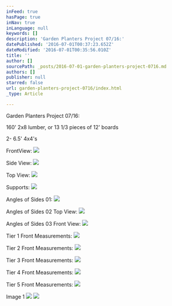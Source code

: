 ```yaml
---
inFeed: true
hasPage: true
inNav: true
inLanguage: null
keywords: []
description: 'Garden Planters Project 07/16:'
datePublished: '2016-07-01T00:37:23.652Z'
dateModified: '2016-07-01T00:35:56.010Z'
title: ''
author: []
sourcePath: _posts/2016-07-01-garden-planters-project-0716.md
authors: []
publisher: null
starred: false
url: garden-planters-project-0716/index.html
_type: Article

---
```

Garden Planters Project 07/16:

160' 2x8 lumber, or 13 1/3 pieces of 12' boards

2- 6.5' 4x4's 

FrontView:
![](https://the-grid-user-content.s3-us-west-2.amazonaws.com/c6857d59-a13d-4918-bcba-0053bedfad35.png)

Side View:
![](https://imgflo.herokuapp.com/graph/vahj1ThiexotieMo/705419ba1d0b7112f1ceb44e8b16e5e4/croprotate.png?cropheight=827&cropwidth=755&degrees=0&input=https%3A%2F%2Fthe-grid-user-content.s3-us-west-2.amazonaws.com%2F29c59b4b-6807-4c4c-82e7-3b6c89cb3372.png&x=29&y=0)

Top View:
![](https://the-grid-user-content.s3-us-west-2.amazonaws.com/a0f48805-2bfc-47c1-90fe-f48ae34f3886.png)

Supports:
![](https://the-grid-user-content.s3-us-west-2.amazonaws.com/cac83f84-0916-4da7-aa57-8983d7f6c9be.png)

Angles of Sides 01:
![](https://the-grid-user-content.s3-us-west-2.amazonaws.com/9fcb45d8-3beb-42bc-8f58-26c3fc130f7b.png)

Angles of Sides 02 Top View:
![](https://the-grid-user-content.s3-us-west-2.amazonaws.com/cf4ab52b-c926-4e20-a28a-54d7acaa05bc.png)

Angles of Sides 03 Front View:
![](https://the-grid-user-content.s3-us-west-2.amazonaws.com/95da14f1-8f2f-47db-93f9-047eaa93457b.png)

Tier 1 Front Measurements:
![](https://the-grid-user-content.s3-us-west-2.amazonaws.com/008fd46d-712b-4972-ae91-b76c24651845.png)

Tier 2 Front Measurements:
![](https://the-grid-user-content.s3-us-west-2.amazonaws.com/7f7efc91-1237-4a75-af66-68986c8e4828.png)

Tier 3 Front Measurements:
![](https://the-grid-user-content.s3-us-west-2.amazonaws.com/4cde510c-daf2-4ef7-ad5c-4ae7073842c9.png)

Tier 4 Front Measurements:
![](https://the-grid-user-content.s3-us-west-2.amazonaws.com/2d97f885-9d07-4eb7-92d8-c2d14251140c.png)

Tier 5 Front Measurements:
![](https://the-grid-user-content.s3-us-west-2.amazonaws.com/02f21e8f-8312-4e1b-92d4-52cb16e6c8a2.png)

Image 1
![](https://the-grid-user-content.s3-us-west-2.amazonaws.com/966c6e2e-7195-4320-9f23-21342456ebbc.png)
![](https://the-grid-user-content.s3-us-west-2.amazonaws.com/6381d6bf-60c7-4c08-98ea-571a8e402ccf.png)